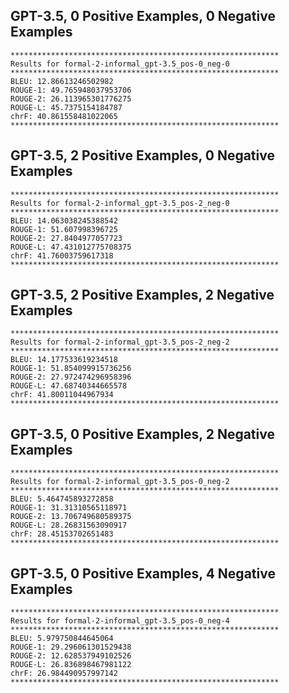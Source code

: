 ## GPT-3.5, 0 Positive Examples, 0 Negative Examples
```text
************************************************************
Results for formal-2-informal_gpt-3.5_pos-0_neg-0
************************************************************
BLEU: 12.86613246502982
ROUGE-1: 49.765948037953706
ROUGE-2: 26.113965301776275
ROUGE-L: 45.7375154184787
chrF: 40.861558481022065
************************************************************
```

## GPT-3.5, 2 Positive Examples, 0 Negative Examples
```text
************************************************************
Results for formal-2-informal_gpt-3.5_pos-2_neg-0
************************************************************
BLEU: 14.063038245388542
ROUGE-1: 51.607998396725
ROUGE-2: 27.8404977057723
ROUGE-L: 47.431012775708375
chrF: 41.76003759617318
************************************************************
```


## GPT-3.5, 2 Positive Examples, 2 Negative Examples
```text
************************************************************
Results for formal-2-informal_gpt-3.5_pos-2_neg-2
************************************************************
BLEU: 14.177533619234518
ROUGE-1: 51.854099915736256
ROUGE-2: 27.972474296958396
ROUGE-L: 47.68740344665578
chrF: 41.80011044967934
************************************************************
```


## GPT-3.5, 0 Positive Examples, 2 Negative Examples
```text
************************************************************
Results for formal-2-informal_gpt-3.5_pos-0_neg-2
************************************************************
BLEU: 5.464745893272858
ROUGE-1: 31.31310565118971
ROUGE-2: 13.706749680589375
ROUGE-L: 28.26831563090917
chrF: 28.45153702651483
************************************************************
```


## GPT-3.5, 0 Positive Examples, 4 Negative Examples
```text
************************************************************
Results for formal-2-informal_gpt-3.5_pos-0_neg-4
************************************************************
BLEU: 5.979750844645064
ROUGE-1: 29.296061301529438
ROUGE-2: 12.628537949102526
ROUGE-L: 26.836898467981122
chrF: 26.984490957997142
************************************************************
```